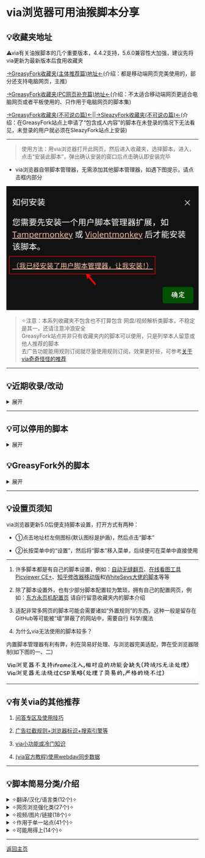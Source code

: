 # via浏览器可用油猴脚本分享

## 💡收藏夹地址
⚠via有关油猴脚本的几个重要版本，4.4.2支持，5.6.0兼容性大加强，建议先将via更新为最新版本后食用收藏夹

[→GreasyFork收藏夹(主体推荐篇)地址←](https://greasyfork.org/scripts?filter_locale=0&set=586537)(介绍：都是移动端网页完美使用的，部分还支持电脑网页，主推)

[→GreasyFork收藏夹(PC网页补充篇)地址←](https://greasyfork.org/scripts?filter_locale=0&set=590548)(介绍：不太适合移动端网页更适合电脑网页或者平板使用的、只作用于电脑网页的脚本集)

[→GreasyFork收藏夹(不可说の篇)←](https://greasyfork.org/scripts?filter_locale=0&set=590678)||[→SleazyFork收藏夹(不可说の篇)←](https://sleazyfork.org/scripts?filter_locale=0&set=590678)(介绍：在GreasyFork站点上申请了“包含成人内容”的脚本在未登录的情况下无法看见，未登录的用户就必须在SleazyFork站点上安装)

* **************

> 使用方法：用via浏览器打开此网页，然后进入收藏夹，选择脚本，进入，点击“安装此脚本”，弹出确认安装的窗口后点击确认即安装完毕

* via浏览器自带脚本管理器，无需添加其他脚本管理器，如遇下图提示，请点击框内部分

![点击框内部分!](img/isee.png)

> ✧注意：本系列收藏夹不包含也不打算包含 网盘/视频解析类脚本，不稳定是其一，还请注意冲浪安全 <br> GreasyFork站点并非只有收藏夹内的脚本可以使用，只是列举本人留意或他人推荐的脚本 <br> 去广告功能能用规则订阅就尽量使用规则订阅，效果更好些，可参考[关于via奇奇怪怪的推荐](messy-cont.md)

*****

## 💡近期收录/改动

<details>

  <summary> 展开 </summary>

- [PC网页补充篇](https://greasyfork.org/scripts?filter_locale=0&set=590548)添加[Microsoft Bing Rewards每日任务脚本](https://greasyfork.org/scripts/477107)(和上面的脚本功能类似，只不过手机电脑网页有所不同)[6.29]

- [主体推荐篇](https://greasyfork.org/scripts?filter_locale=0&set=586537)删除两个脚本，一个原作者不维护了忘了删，一个早就合并了只是没注意到[7.8]

- [主体推荐篇](https://greasyfork.org/scripts?filter_locale=0&set=586537)添加[Twitter/X媒体下载](https://greasyfork.org/scripts/495368)[7.17]

- [主体推荐篇](https://greasyfork.org/scripts?filter_locale=0&set=586537)添加[去除链接重定向](https://greasyfork.org/scripts/483475)(此脚本主要作用于网页内链接，与[跳转链接修复](https://greasyfork.org/scripts/395970)功能不冲突)[7.17]

- [主体推荐篇](https://greasyfork.org/scripts?filter_locale=0&set=586537)添加[ip信息检测ip-checker](https://greasyfork.org/scripts/497045)[7.30]

- [主体推荐篇](https://greasyfork.org/scripts?filter_locale=0&set=586537)加回[YouTube去广告](https://greasyfork.org/scripts/459541)[7.30]

- [主体推荐篇](https://greasyfork.org/scripts?filter_locale=0&set=586537)添加[Twitterᴾˡᵘˢ](https://greasyfork.org/scripts/387969)(移除广告，图片恢复原清晰度)、[Twitter/X移除敏感内容提醒](https://greasyfork.org/scripts/492130)[7.31]

- [主体推荐篇](https://greasyfork.org/scripts?filter_locale=0&set=586537)更换[记录页面滚动](https://greasyfork.org/scripts/499828)(新加入的为脚本的新版本)[8.12]

- [主体推荐篇](https://greasyfork.org/scripts?filter_locale=0&set=586537)添加[Youtube双语字幕版](https://greasyfork.org/scripts/504796)(需要在网页上启用字幕才能显示双语)[8.25]

- [主体推荐篇](https://greasyfork.org/scripts?filter_locale=0&set=586537)加回[Youtube双语字幕全平台](https://greasyfork.org/zh-CN/scripts/464879)(效果和上方脚本类似，无需多用，只是看后续适配情况)[8.29]

- [PC网页补充篇](https://greasyfork.org/scripts?filter_locale=0&set=590548)添加[追放官方社区移动版电脑宽屏页面适配](https://greasyfork.org/zh-CN/scripts/505037)(仅适合平板等宽屏场景)[8.29]

- [主体推荐篇](https://greasyfork.org/scripts?filter_locale=0&set=586537)添加[双击缩放网页](https://greasyfork.org/zh-CN/scripts/507136)(通过缩放元素大小来实现缩放网页内容，可以有效规避禁止缩放)[9.7]

- [主体推荐篇](https://greasyfork.org/scripts?filter_locale=0&set=586537)添加[妖火网增强脚本Plus](https://greasyfork.org/zh-CN/scripts/504289)[9.7]

- [不可说の篇](https://greasyfork.org/scripts?filter_locale=0&set=590678)添加[漫画织机](https://greasyfork.org/zh-CN/scripts/397848)[9.7]

- [PC网页补充篇](https://greasyfork.org/scripts?filter_locale=0&set=590548)移除“视频网页全屏(改)”(因为via5.9.0自带横竖屏切换了)[9.11]

</details>

*****

## 💡可以停用的脚本
<details>
  <summary> 展开 </summary>

在via浏览器的持续更新下，不少脚本都有了可以替代的设置，如：

- [MutliQRCode扫描页内二维码](https://greasyfork.org/scripts/467200)→长按任意图片，点击“扫描二维码”(5.2.0)

- [大声朗读-TTS辅助阅读](https://greasyfork.org/scripts/429810)→长按菜单中的“设置”将“朗读网页”移入(5.3.0)

- [通用阅读器](https://greasyfork.org/scripts/377230)、[Circle阅读助手脚本版](https://greasyfork.org/scripts/440132)→长按菜单中的“设置”将“阅读模式”移入 或 点击地址栏左侧图标再点击“打开阅读模式”(5.4.0)

- [滚动条-新](https://greasyfork.org/scripts/465037)→自带，默认在网页右侧(5.6.0)

- [聚合搜索引擎切换导航[手机版][移动端]](https://greasyfork.org/scripts/462130) 、 [ 搜索引擎切换器2(侧栏版)](https://greasyfork.org/scripts/489235) 和 [ all-search全搜](https://greasyfork.org/scripts/397993)→默认开启，设置＞通用＞搜索设置＞搜索工具栏(5.8.0)

- [WebRTC禁用脚本](https://greasyfork.org/scripts/495166)→默认关闭，设置＞隐私＞禁用webRTC(5.9.0)

</details>

## 💡GreasyFork外的脚本

<details>

  <summary> 展开 </summary>

一些脚本不在收藏夹内，需要在此页面查看，如：

1.[可以把本地字体生成脚本的软件](https://lanzoup.com/i7DE10yex0qd)，密码：dmpap

2.[沉浸式翻译最新版](https://download.immersivetranslate.com/immersive-translate.user.js)(进入自动弹出安装窗口) 

3.[夸克书签导出](https://gitee.com/mulingLHY/shared_sources/raw/master/convertBookmark_Quark2Via.user.js)(进入自动弹出安装窗口) 

[→脚本作者演示该脚本的使用方法←](https://www.bilibili.com/video/BV1DM411R7vP/)

4.[媒体资源下载脚本](https://blog.luckly-mjw.cn/tool-show/media-source-extract/media-source-extract.user.js)和[m3u8下载器脚本](https://blog.luckly-mjw.cn/tool-show/m3u8-downloader/m3u8-downloader.user.js)配套使用(进入自动弹出安装窗口)
都装好后可以随便点入一个含视频的链接测试效果，对于普通的mp4格式视频可以直接使用，m3u8格式就只能看完后下载，下载后如果音频(m4a)和视频(mp4)是分离的，就只能用[专属视频播放器](http://blog.luckly-mjw.cn/tool-show/media-source-extract/player/player.html)来播放，然后合并下载

5.[DeepL翻译文件](https://doc.deeplx.net/deepl-translator/deepl-translator.user.js)(进入自动弹出安装窗口)
第一次进入会提示“会话已过期”，这是正常现象，刷新重进后即可正常使用(会显示“正在使用DeepL Pro” 代表正常运行)，至于未来会不会失效我也不知道
(注意此脚本不是翻译其他网页，而是在deepl网页上可以一直使用翻译，deepl的翻译挺好用的)

6.未检验的其他脚本站，如果想找可以自己试试

> [用户脚本聚合搜索Userscript](https://www.userscript.zone/)，但好像很久没更新来源了 <br> [开源用户脚本Openuserjs](https://openuserjs.org/)，类似greasyfork但不支持语言分区 <br> [GitHub中搜索脚本](https://github.com/search?q===UserScript==&type=repositories&ref=advsearch&s=updated&o=desc)，可以说基本没有中文 <br> [脚本猫列表ScriptCat](https://scriptcat.org/search)，有少量更新，但与greasyfork站点上有点重叠

</details>

*****

## 💡设置页须知

via浏览器更新5.0后便支持脚本设置，打开方式有两种：

* ①点击地址栏左侧图标(默认图标是护盾)，然后点击“脚本”

* ②长按菜单中的“设置”，然后将“脚本”移入菜单，后续便可在菜单中直接使用

* **************

1. 许多脚本都是有自己的脚本设置，例如：[自动无缝翻页](https://greasyfork.org/scripts/419215)、[在线看图工具Picviewer CE+](https://greasyfork.org/scripts/24204)、[知乎修改器移动版](https://greasyfork.org/scripts/488508)和[WhiteSevs大佬的脚本](https://greasyfork.org/users/521923-whitesevs)等等

2. 除了脚本设置外，也有少部分脚本配置较为繁琐，拥有自己的配置网页，例如：[东方永页机配置页](https://hoothin.github.io/UserScripts/Pagetual) 请自行留意收藏夹内的脚本介绍

3. 适配非常多网页的脚本可能会需要诸如“外置规则”的东西，这种一般是留存在GitHub等可能被“墙”屏蔽了的网站中，需要自行 科学/魔法

4. 为什么via无法使用的脚本较多？

内置脚本管理器有利有弊，利在简易好处理、与浏览器完美适配，弊在受浏览器限制(如下图的一、二)

![via的脚本兼容性问题](img/viaScriptLimit.png)

*****

## 💡有关via的其他推荐

1. [问答专区及使用技巧](FAQ.md)

2. [广告拦截规则+浏览器标识+搜索引擎等](messy-cont.md)

3. [via小功能或冷门知识](via-help.md)

4. [(via官方教程)使用webdav同步数据](https://viayoo.com/zh-cn/docs/sync-your-data-via-webdav.html)

*****

## 💡脚本简易分类/介绍

<details>

  <summary> ✧翻译/汉化/语言类(12个)✧ </summary>

- [简约翻译KISS Translator](https://greasyfork.org/scripts/472840)

> 开源，功能齐全，翻译策略默认为先翻译当前视口，后续实时翻译(可更改)，翻译速度快。缺点就是大多地方需要自己改，功能有点多可能不好找

- [网页中英双显互译](https://greasyfork.org/scripts/469073)

> 开源，功能齐全(相比kiss缺少划词翻译)，翻译策略为一整个网页同时翻译(不可更改)，所以在对待长网页时可能会出现卡顿的现象

- [沉浸式翻译最新版](https://download.immersivetranslate.com/immersive-translate.user.js)(进入自动弹出安装窗口)

> 商业化，功能齐全(相比kiss缺少划词翻译)，翻译策略为先翻译当前视口(可更改)，后续实时翻译，翻译速度适中

- [网页翻译——翻译为中文](https://greasyfork.org/scripts/424966)

> 开源，只有通过谷歌翻译将原文变为译文的功能，需要挂🅅🄿🄽所以就不参与比较翻译速度了

- [划词翻译:多词典查询](https://greasyfork.org/scripts/376313)

> 仅划词翻译，选中文字后长按再点击翻译按钮即可，第一个按钮是聚合翻译展示多个结果，第二个按钮是谷歌翻译

- [简繁自由切换](https://greasyfork.org/scripts/24300)

> 字面意思，目前见过最好的替换脚本，装上后刷新该网页即可对脚本进行配置

- [GitHub中文化插件](https://greasyfork.org/scripts/435208)(尽可能的汉化了)

- [EhSyringe](https://greasyfork.org/scripts/407833)(E站几乎完美的汉化)

- [Youtube双语字幕版](https://greasyfork.org/scripts/504796) 或[ Youtube双语字幕全平台](https://greasyfork.org/zh-CN/scripts/464879)(字幕显示中文，需在网页上开启字幕)

- [Pokemon Showdown完整汉化](https://greasyfork.org/scripts/484270)(网页游戏“宝可梦对战”的汉化) 和[ Milky Way Idle汉化](https://greasyfork.org/scripts/490242)(网页游戏“银河奶牛放置”的汉化)

</details>

<details>

  <summary> ✧网页浏览强化类(27个)✧ </summary>

- [去除链接重定向](https://greasyfork.org/scripts/483475)(将网页内部的链接进行精简，方便快速进入)

- [东方永页机](https://greasyfork.org/scripts/438684)(用通用规则给网页自动翻页，需使用外置规则，可以通过[东方永页机配置页](https://hoothin.github.io/UserScripts/Pagetual/)来更新外置规则和更改脚本设置) 或 [ 自动无缝翻页](https://greasyfork.org/scripts/419215)(用对应规则给脚本翻页，外置规则可在脚本菜单中更新)

- [复制限制解除(本地版)](https://greasyfork.org/scripts/487607) 和 [ 强制复制](https://greasyfork.org/scripts/458145)

- [外链自动重定向](https://greasyfork.org/scripts/462796) 或[ 跳转链接修复](https://greasyfork.org/scripts/395970)(跳过可能存在的中间页(如：知乎安全提醒)直达正确链接，前者匹配所有网页，后者只匹配对应网页，怕误伤用后者，网站小众用前者)

- [⭐网页瞬间加载/跳过进度条直接加载网页⭐](https://greasyfork.org/scripts/493851) 和[ 网页加速器](https://greasyfork.org/scripts/487625)(前者打开页面即开始预加载，后者悬停在链接上后才预加载，两者功能类似，加速打开网页，可在脚本菜单中查看加速次数)

- [手机浏览器触摸手势](https://greasyfork.org/scripts/375806)(手势齐全也支持自定义，缺点可能就是脚本持续活跃，占用和网络消耗大一些)

- [手机助手](https://greasyfork.org/scripts/471432)(脚本页介绍比较全，个人觉得总有用得上的)

- [自动展开](https://greasyfork.org/scripts/438656) 和[ 自动展开全文阅读更多](https://greasyfork.org/scripts/440400)(两个脚本都是将不完整的文章或网页完全展开，第二个目前适配网站更多)

- [骚扰拦截](https://greasyfork.org/scripts/440871)(去除对应站点的“登录”、“使用APP打开”和悬浮弹窗)

- [防止未经授权的自动复制](https://greasyfork.org/scripts/461625)(尽可能拦截某些站点频繁写入剪贴板的行为)

- [网页调试](https://greasyfork.org/scripts/475228)(类似电脑浏览器F12打开的控制台，可在脚本菜单中切换不同的调试工具)

- [搜索引擎去广告](https://greasyfork.org/scripts/437351) 和 [ 网站综合去元素框架](https://greasyfork.org/scripts/498122)(去广告脚本，前者专注于去除搜索引擎上的广告，后者用于其他常用网站，添加站点可在脚本反馈区询问)

- [【移动端】百度系优化](https://greasyfork.org/scripts/418349)(对百度系列的所有网站进行处理，功能丰富，可在脚本菜单自定义)

- [边缘下滑刷新•改](https://greasyfork.org/scripts/482126)

- [记录页面滚动](https://greasyfork.org/scripts/499828)(记录该网站上一次的位置，网页加载完毕后自动回到原位置，可惜不支持单独站点开关)

- [中英文之间加空白](https://greasyfork.org/scripts/470865)(在中文与英文/数字间穿插空格，让页面布局更符合直观感受)

- [滚动到顶/底](https://greasyfork.org/scripts/482125)(一个按钮满足直达网站顶部或底部)

- [黑白网页恢复彩色](https://greasyfork.org/scripts/455684)(不是不尊重，而是希望能有所选择)

- [强制缩放与桌面模式](https://greasyfork.org/scripts/450368)

- [字体渲染(自用脚本)](https://greasyfork.org/scripts/416688)(将字体渲染的更为清晰，可在脚本菜单中自定义) 或[ Mactype助手](https://greasyfork.org/scripts/436451)(将字体加粗、变清晰)

- [网页文字编辑](https://greasyfork.org/scripts/490902)(脚本菜单中更改网页的可编辑状态，在无法复制的网页效果更佳)

</details>

<details>

  <summary> ✧视频/图片/链接(18个)✧ </summary>

- [俺的手机视频脚本](https://greasyfork.org/scripts/456542)(专门用于视频功能的脚本，和“手机浏览器触摸手势”、“触摸屏视频优化”一起使用时注意手势冲突问题)

- [触摸屏视频优化](https://greasyfork.org/scripts/405897)(类似上一个脚本，侧重不同)

- [在线看图工具Picviewer CE+](https://greasyfork.org/scripts/24204)(点开图片后支持图片翻转、旋转、缩放、弹出大图、批量保存)

- [图片全载-FancyboxV5](https://greasyfork.org/scripts/463305) 和[ 漫画织机](https://greasyfork.org/zh-CN/scripts/397848)(主要用于方便看漫画、下载打包图片)

- [ComicRead](https://greasyfork.org/scripts/374903)(主要用于宽屏场景)

- [链接助手](https://greasyfork.org/scripts/464541)(强制新标签页打开链接，让符合条件的链接文本变为超链接)

- [链接地址洗白白](https://greasyfork.org/scripts/373270)(将链接缩短为最小可用状态、复制链接、带标题的复制链接……)

- [让链接可点击](https://greasyfork.org/scripts/473068) 和[ Linkify Plus Plus](https://greasyfork.org/scripts/4255)(前者直接把所有链接变为可点击，后者只把悬停过的链接变为可点击，各有优劣)

- [网盘链接识别](https://greasyfork.org/scripts/445489)(识别出网页中存在相应网盘的链接时，出现提醒，几乎支持所有常用网盘)

- [网盘自动填写访问码via](https://greasyfork.org/scripts/493360)

- [链接管理](https://greasyfork.org/scripts/443670)(让指定站点重定向到正确的链接，支持部分直达中文站点)

- [地址精简](https://greasyfork.org/scripts/429294)(去除适配站点链接中的冗余部分，缩短链接)

- [新标签页打开链接](https://greasyfork.org/scripts/429714) 或[ 在当前标签页中打开链接](https://greasyfork.org/scripts/461352)(前一个强制让链接以新标签形式打开，后一个强制让链接在当前标签打开链接，不能合用)

- [图片样式屏蔽器](https://greasyfork.org/scripts/487681)(默认无效果，需在脚本菜单中启用，相比“无图模式”，脚本多屏蔽了图片的样式)

- [FloatingPlayer悬浮窗播放器](https://greasyfork.org/scripts/449323)(网页上的悬浮窗视频，但不支持双指缩放、关闭视频、退回网页，个人觉得不太好使)

- [via浏览器本地密码填充](https://greasyfork.org/scripts/476252)

</details>

<details>

  <summary> ✧作用于单一站点(41个)✧ </summary>

- [蓝奏云重定向+记住密码](https://greasyfork.org/scripts/488847) 或 [ 蓝奏云自动点击下载](https://greasyfork.org/scripts/489281)(脚本功能开始冲突了，主推前者更适合via)

- [123盘自动填写提取码](https://greasyfork.org/scripts/489660) 和 [ 隐藏123云盘广告并调整下载按钮位置](https://greasyfork.org/scripts/489267)(合用基本上就是完美体验了)

- [知乎修改器移动版](https://greasyfork.org/scripts/488508)(知乎为了不让未登录的用户查看文章，已经改过三次了，想看必须登录，此脚本主起辅助作用)

- [【移动端】微博优化](https://greasyfork.org/scripts/480094)

- [简书优化](https://greasyfork.org/scripts/485483)

- [CSDN优化](https://greasyfork.org/scripts/406136) 和 [ CSDN超强防护](https://greasyfork.org/scripts/458601)

- [GreasyFork优化](https://greasyfork.org/scripts/475722) 和 [ 大人的Greasyfork](https://greasyfork.org/scripts/23840)

- [移动百度优化](https://greasyfork.org/scripts/436841)(只在百度引擎里加了一个搜索框，避免因为UA没有搜索框的尴尬)

- [手机百度搜索净化](https://greasyfork.org/scripts/467204) 和 [ 禁止百度搜索自动播放视频和禁止粘贴板口令](https://greasyfork.org/scripts/470469)

- [【移动端】bilibili优化](https://greasyfork.org/scripts/494644) 、[bilibili移动端](https://greasyfork.org/scripts/490548) 和 [ bilibili移动端Lite](https://greasyfork.org/scripts/468246) 和(第一个是优化移动端网页的所有问题，功能多；第二个是将电脑端网页变为适配移动端网页的样式；第三个与第二个配套，是适用移动端网页，功能少点)

- [抖音优化](https://greasyfork.org/scripts/494643)

- [【移动端】小红书优化](https://greasyfork.org/scripts/483960)

- [手机网页版IT之家去除广告和干扰](https://greasyfork.org/scripts/396190)

- [💡WebPreview-信息直达](https://greasyfork.org/scripts/462463)(给Bing和Google搜索引擎添加一个按钮用于预览网页内容)

- [Xbox CLoud Gaming 优化整合](https://greasyfork.org/scripts/455741)(云游戏在线玩)

- [MT论坛](https://greasyfork.org/scripts/401359)

- [移动端微软Rewards每日任务脚本](https://greasyfork.org/scripts/480355) 和 [ Microsoft Bing Rewards每日任务脚本](https://greasyfork.org/scripts/477107)(前者适用移动网页，后者适用电脑网页，相关注意事项可询问脚本作者)

- [V2Next-Mobile](https://greasyfork.org/scripts/485356) 和 [ V2Next](https://greasyfork.org/scripts/458024)(V2EX论坛(或称V站)优化脚本，前者适用移动网页，后者适用电脑网页，相关注意事项可询问脚本作者)

- [Pixiv增强](https://greasyfork.org/scripts/34153)

- [Github搜索净化](https://greasyfork.org/scripts/473912)

- [YouTube视频&音乐&儿童广告拦截](https://greasyfork.org/scripts/480192)(全面、体量大) 或 [YouTube去广告](https://greasyfork.org/scripts/459541)(简洁、仅视频)

- [Twitterᴾˡᵘˢ](https://greasyfork.org/scripts/387969)(移除广告，图片恢复原清晰度)、[ Twitter/X媒体下载](https://greasyfork.org/scripts/495368)(帖子右下角添加一个下载按钮)、[Twitter/X移除敏感内容提醒](https://greasyfork.org/scripts/492130)

- [ColaManga浏览增强](https://greasyfork.org/scripts/488622)

- [DeepL翻译文件](https://doc.deeplx.net/deepl-translator/deepl-translator.user.js)(让你在deepl的网页上成为deepl pro，即可以无限制翻译)

- [全新の维基百科](https://greasyfork.org/scripts/495783)(更改维基百科的样式，让其看上去更舒服)

- [水木社区web转APP](https://greasyfork.org/scripts/466317)(将网页端水木社区搞成适配手机网页的形态)

- [Atcoder Better!](https://greasyfork.org/scripts/471106)

- [AcWing Better!](https://greasyfork.org/scripts/464981)

- [Codeforces Better!](https://greasyfork.org/scripts/465777)

- [追放官方社区移动版电脑宽屏页面适配](https://greasyfork.org/zh-CN/scripts/505037)(仅适合平板等宽屏场景)

- [妖火网增强脚本Plus](https://greasyfork.org/zh-CN/scripts/504289)

</details>

<details>

  <summary> ✧可能用得上(14个)✧ </summary>

- [护眼模式](https://greasyfork.org/scripts/426377) 和 [ 🌙 高级定制网页护眼模式🌙](https://greasyfork.org/scripts/485513)

- [双击缩放网页](https://greasyfork.org/zh-CN/scripts/507136)(通过缩放元素大小来实现缩放网页内容，可以有效规避禁止缩放)

- [HTTP重定向至HTTPS](https://greasyfork.org/scripts/495629)(可以用此尝试避免一些HTTP协议导致的DNS污染，不过可能治标不治本)

- [仿via资源嗅探](https://greasyfork.org/scripts/471390)(模仿via自带的资源嗅探，在脚本菜单中显示嗅探到的音频、视频)

- [浏览器背景](https://greasyfork.org/scripts/493937)(将浏览器的背景变成某只笨蛋~，可以按注释自行更换图片)

- [Userscript+--](https://greasyfork.org/scripts/409727)(在脚本菜单中显示当前站点的可能适用的脚本数，点击可以跳转到GreasyFork里搜索)

- [网页看板娘](https://greasyfork.org/scripts/483088)(在浏览器窗口上养一只赛博老婆)

- [自动滚动：双击切换滚动状态](https://greasyfork.org/scripts/492138)(适合看小说的时候用用)

- [保持屏幕常亮：唤醒锁定](https://greasyfork.org/scripts/494378)

- [自动滚动配置](https://greasyfork.org/scripts/487297)(在页面上添加一个可以配置自动滚动的设置)

- [点击波纹特效](https://greasyfork.org/scripts/482952)(更直观的触屏点击效果，可在脚本菜单自定义)

- [帧率FPS显示](https://greasyfork.org/scripts/498194)

- [ip信息检测ip-checker](https://greasyfork.org/scripts/497045)

</details>

*****

[返回主页](../README.md)